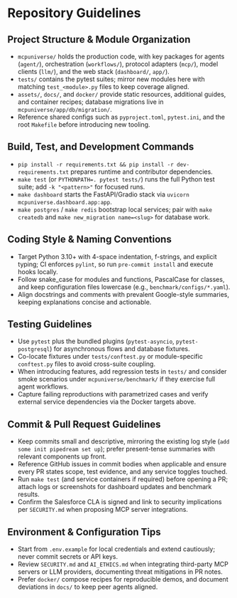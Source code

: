 # Repository Guidelines

## Project Structure & Module Organization
- `mcpuniverse/` holds the production code, with key packages for agents (`agent/`), orchestration (`workflows/`), protocol adapters (`mcp/`), model clients (`llm/`), and the web stack (`dashboard/`, `app/`).
- `tests/` contains the pytest suites; mirror new modules here with matching `test_<module>.py` files to keep coverage aligned.
- `assets/`, `docs/`, and `docker/` provide static resources, additional guides, and container recipes; database migrations live in `mcpuniverse/app/db/migration/`.
- Reference shared configs such as `pyproject.toml`, `pytest.ini`, and the root `Makefile` before introducing new tooling.

## Build, Test, and Development Commands
- `pip install -r requirements.txt && pip install -r dev-requirements.txt` prepares runtime and contributor dependencies.
- `make test` (or `PYTHONPATH=. pytest tests/`) runs the full Python test suite; add `-k "<pattern>"` for focused runs.
- `make dashboard` starts the FastAPI/Gradio stack via `uvicorn mcpuniverse.dashboard.app:app`.
- `make postgres` / `make redis` bootstrap local services; pair with `make createdb` and `make new_migration name=<slug>` for database work.

## Coding Style & Naming Conventions
- Target Python 3.10+ with 4-space indentation, f-strings, and explicit typing; CI enforces `pylint`, so run `pre-commit install` and execute hooks locally.
- Follow snake_case for modules and functions, PascalCase for classes, and keep configuration files lowercase (e.g., `benchmark/configs/*.yaml`).
- Align docstrings and comments with prevalent Google-style summaries, keeping explanations concise and actionable.

## Testing Guidelines
- Use `pytest` plus the bundled plugins (`pytest-asyncio`, `pytest-postgresql`) for asynchronous flows and database fixtures.
- Co-locate fixtures under `tests/conftest.py` or module-specific `conftest.py` files to avoid cross-suite coupling.
- When introducing features, add regression tests in `tests/` and consider smoke scenarios under `mcpuniverse/benchmark/` if they exercise full agent workflows.
- Capture failing reproductions with parametrized cases and verify external service dependencies via the Docker targets above.

## Commit & Pull Request Guidelines
- Keep commits small and descriptive, mirroring the existing log style (`add some init pipedream set up`); prefer present-tense summaries with relevant components up front.
- Reference GitHub issues in commit bodies when applicable and ensure every PR states scope, test evidence, and any service toggles touched.
- Run `make test` (and service containers if required) before opening a PR; attach logs or screenshots for dashboard updates and benchmark results.
- Confirm the Salesforce CLA is signed and link to security implications per `SECURITY.md` when proposing MCP server integrations.

## Environment & Configuration Tips
- Start from `.env.example` for local credentials and extend cautiously; never commit secrets or API keys.
- Review `SECURITY.md` and `AI_ETHICS.md` when integrating third-party MCP servers or LLM providers, documenting threat mitigations in PR notes.
- Prefer `docker/` compose recipes for reproducible demos, and document deviations in `docs/` to keep peer agents aligned.
